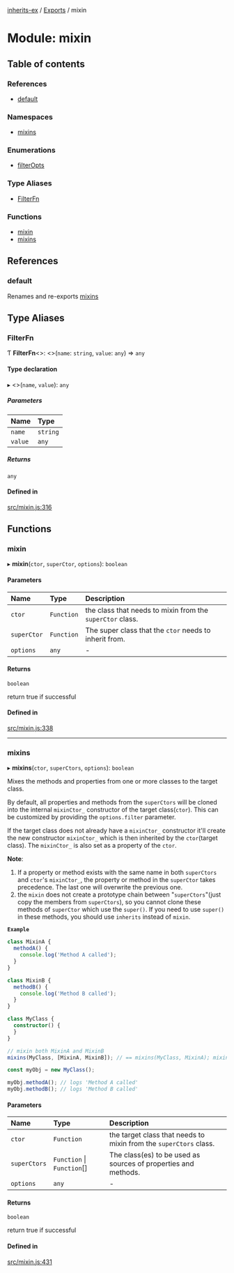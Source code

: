 [inherits-ex](../README.md) / [Exports](../modules.md) / mixin

# Module: mixin

## Table of contents

### References

- [default](mixin.md#default)

### Namespaces

- [mixins](mixin.mixins.md)

### Enumerations

- [filterOpts](../enums/mixin.filterOpts.md)

### Type Aliases

- [FilterFn](mixin.md#filterfn)

### Functions

- [mixin](mixin.md#mixin)
- [mixins](mixin.md#mixins)

## References

### default

Renames and re-exports [mixins](mixin.md#mixins)

## Type Aliases

### FilterFn

Ƭ **FilterFn**<\>: <\>(`name`: `string`, `value`: `any`) => `any`

#### Type declaration

▸ <\>(`name`, `value`): `any`

##### Parameters

| Name | Type |
| :------ | :------ |
| `name` | `string` |
| `value` | `any` |

##### Returns

`any`

#### Defined in

[src/mixin.js:316](https://github.com/snowyu/inherits-ex.js/blob/a0c491f/src/mixin.js#L316)

## Functions

### mixin

▸ **mixin**(`ctor`, `superCtor`, `options`): `boolean`

#### Parameters

| Name | Type | Description |
| :------ | :------ | :------ |
| `ctor` | `Function` | the class that needs to mixin from the `superCtor` class. |
| `superCtor` | `Function` | The super class that the `ctor` needs to inherit from. |
| `options` | `any` | - |

#### Returns

`boolean`

return true if successful

#### Defined in

[src/mixin.js:338](https://github.com/snowyu/inherits-ex.js/blob/a0c491f/src/mixin.js#L338)

___

### mixins

▸ **mixins**(`ctor`, `superCtors`, `options`): `boolean`

Mixes the methods and properties from one or more classes to the target class.

By default, all properties and methods from the `superCtors` will be cloned into the internal `mixinCtor_`
constructor of the target class(`ctor`). This can be customized by providing the `options.filter` parameter.

If the target class does not already have a `mixinCtor_` constructor it'll create the new constructor
`mixinCtor_` which is then inherited by the `ctor`(target class). The `mixinCtor_` is also set as a property of the
`ctor`.

**Note**:

1. If a property or method exists with the same name in both `superCtors` and `ctor`'s `mixinCtor_`, the property
   or method in the `superCtor` takes precedence. The last one will overwrite the previous one.
2. the `mixin` does not create a prototype chain between "`superCtors`"(just copy the members from `superCtors`), so
   you cannot clone these methods of `superCtor` which use the `super()`. If you need to use `super()` in these
   methods, you should use `inherits` instead of `mixin`.

**`Example`**

```ts
class MixinA {
  methodA() {
    console.log('Method A called');
  }
}

class MixinB {
  methodB() {
    console.log('Method B called');
  }
}

class MyClass {
  constructor() {
  }
}

// mixin both MixinA and MixinB
mixins(MyClass, [MixinA, MixinB]); // == mixins(MyClass, MixinA); mixins(MyClass, MixinB);

const myObj = new MyClass();

myObj.methodA(); // logs 'Method A called'
myObj.methodB(); // logs 'Method B called'
```

#### Parameters

| Name | Type | Description |
| :------ | :------ | :------ |
| `ctor` | `Function` | the target class that needs to mixin from the `superCtors` class. |
| `superCtors` | `Function` \| `Function`[] | The class(es) to be used as sources of properties and methods. |
| `options` | `any` | - |

#### Returns

`boolean`

return true if successful

#### Defined in

[src/mixin.js:431](https://github.com/snowyu/inherits-ex.js/blob/a0c491f/src/mixin.js#L431)
